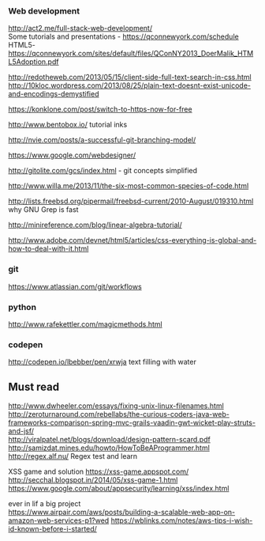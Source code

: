 ### Web development
http://act2.me/full-stack-web-development/  
Some tutorials and presentations - https://qconnewyork.com/schedule  
HTML5- https://qconnewyork.com/sites/default/files/QConNY2013_DoerMalik_HTML5Adoption.pdf  

http://redotheweb.com/2013/05/15/client-side-full-text-search-in-css.html  
http://10kloc.wordpress.com/2013/08/25/plain-text-doesnt-exist-unicode-and-encodings-demystified  

https://konklone.com/post/switch-to-https-now-for-free

http://www.bentobox.io/  tutorial inks  


http://nvie.com/posts/a-successful-git-branching-model/

https://www.google.com/webdesigner/

http://gitolite.com/gcs/index.html - git concepts simplified

http://www.willa.me/2013/11/the-six-most-common-species-of-code.html

http://lists.freebsd.org/pipermail/freebsd-current/2010-August/019310.html why GNU Grep is fast

http://minireference.com/blog/linear-algebra-tutorial/  

http://www.adobe.com/devnet/html5/articles/css-everything-is-global-and-how-to-deal-with-it.html

### git

https://www.atlassian.com/git/workflows  

### python

http://www.rafekettler.com/magicmethods.html  

### codepen

http://codepen.io/lbebber/pen/xrwja text filling with water

## Must read

http://www.dwheeler.com/essays/fixing-unix-linux-filenames.html  
http://zeroturnaround.com/rebellabs/the-curious-coders-java-web-frameworks-comparison-spring-mvc-grails-vaadin-gwt-wicket-play-struts-and-jsf/  
http://viralpatel.net/blogs/download/design-pattern-scard.pdf  
http://samizdat.mines.edu/howto/HowToBeAProgrammer.html  
http://regex.alf.nu/  Regex test and learn  

XSS game and solution
https://xss-game.appspot.com/
http://secchal.blogspot.in/2014/05/xss-game-1.html
https://www.google.com/about/appsecurity/learning/xss/index.html

ever in lif a big project  
https://www.airpair.com/aws/posts/building-a-scalable-web-app-on-amazon-web-services-p1?wed
https://wblinks.com/notes/aws-tips-i-wish-id-known-before-i-started/

